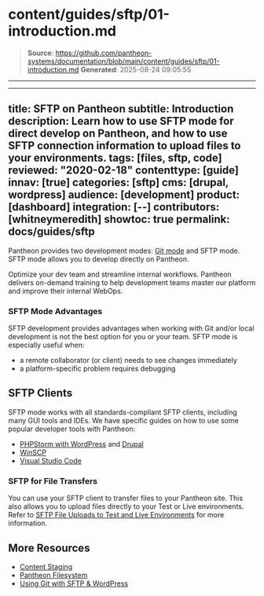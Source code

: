 # content/guides/sftp/01-introduction.md

> **Source**: https://github.com/pantheon-systems/documentation/blob/main/content/guides/sftp/01-introduction.md
> **Generated**: 2025-08-24 09:05:55

---

---
title: SFTP on Pantheon
subtitle: Introduction
description: Learn how to use SFTP mode for direct develop on Pantheon, and how to use SFTP connection information to upload files to your environments.
tags: [files, sftp, code]
reviewed: "2020-02-18"
contenttype: [guide]
innav: [true]
categories: [sftp]
cms: [drupal, wordpress]
audience: [development]
product: [dashboard]
integration: [--]
contributors: [whitneymeredith]
showtoc: true
permalink: docs/guides/sftp
---

Pantheon provides two development modes: [Git mode](/guides/git) and SFTP mode. SFTP mode allows you to develop directly on Pantheon. 

<Enablement title="Get WebOps Training" link="https://pantheon.io/learn-pantheon?docs">

Optimize your dev team and streamline internal workflows. Pantheon delivers on-demand training to help development teams master our platform and improve their internal WebOps.

</Enablement>

### SFTP Mode Advantages

SFTP development provides advantages when working with Git and/or local development is not the best option for you or your team. SFTP mode is especially useful when:

- a remote collaborator (or client) needs to see changes immediately
- a platform-specific problem requires debugging

## SFTP Clients

SFTP mode works with all standards-compliant SFTP clients, including many GUI tools and IDEs. We have specific guides on how to use some popular developer tools with Pantheon:

- [PHPStorm with WordPress](/guides/local-development/wordpress-phpstorm) and [Drupal](/guides/local-development/drupal-phpstorm)
- [WinSCP](/guides/sftp/winscp)
- [Visual Studio Code](/guides/sftp/vscode-sftp)

### SFTP for File Transfers

You can use your SFTP client to transfer files to your Pantheon site. This also allows you to upload files directly to your Test or Live environments. Refer to [SFTP File Uploads to Test and Live Environments](/guides/sftp/sftp-connection-info#sftp-file-uploads-to-test-and-live-environments) for more information.

## More Resources

- [Content Staging](/content-staging)
- [Pantheon Filesystem](/guides/filesystem)
- [Using Git with SFTP & WordPress](/guides/wordpress-git/)
